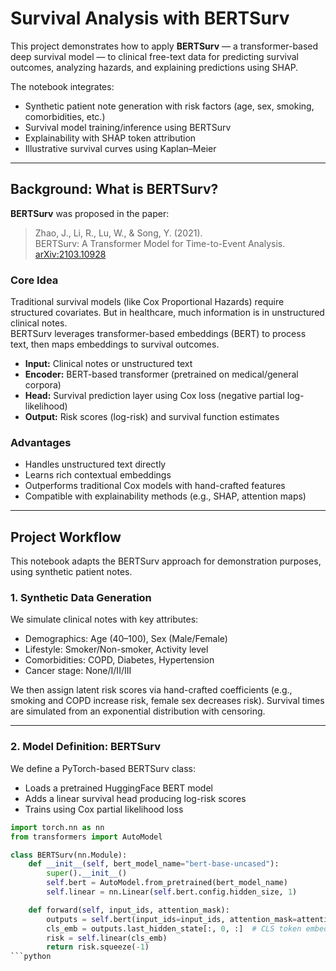 # Survival Analysis with BERTSurv

This project demonstrates how to apply **BERTSurv** — a transformer-based deep survival model — to clinical free-text data for predicting survival outcomes, analyzing hazards, and explaining predictions using SHAP.

The notebook integrates:  
- Synthetic patient note generation with risk factors (age, sex, smoking, comorbidities, etc.)  
- Survival model training/inference using BERTSurv  
- Explainability with SHAP token attribution  
- Illustrative survival curves using Kaplan–Meier  

---

## Background: What is BERTSurv?

**BERTSurv** was proposed in the paper:  
> Zhao, J., Li, R., Lu, W., & Song, Y. (2021).  
> BERTSurv: A Transformer Model for Time-to-Event Analysis.  
> [arXiv:2103.10928](https://arxiv.org/abs/2103.10928)

### Core Idea

Traditional survival models (like Cox Proportional Hazards) require structured covariates. But in healthcare, much information is in unstructured clinical notes.  
BERTSurv leverages transformer-based embeddings (BERT) to process text, then maps embeddings to survival outcomes.

- **Input:** Clinical notes or unstructured text  
- **Encoder:** BERT-based transformer (pretrained on medical/general corpora)  
- **Head:** Survival prediction layer using Cox loss (negative partial log-likelihood)  
- **Output:** Risk scores (log-risk) and survival function estimates  

### Advantages

- Handles unstructured text directly  
- Learns rich contextual embeddings  
- Outperforms traditional Cox models with hand-crafted features  
- Compatible with explainability methods (e.g., SHAP, attention maps)  

---

## Project Workflow

This notebook adapts the BERTSurv approach for demonstration purposes, using synthetic patient notes.

### 1. Synthetic Data Generation

We simulate clinical notes with key attributes:

- Demographics: Age (40–100), Sex (Male/Female)  
- Lifestyle: Smoker/Non-smoker, Activity level  
- Comorbidities: COPD, Diabetes, Hypertension  
- Cancer stage: None/I/II/III  

We then assign latent risk scores via hand-crafted coefficients (e.g., smoking and COPD increase risk, female sex decreases risk). Survival times are simulated from an exponential distribution with censoring.

---

### 2. Model Definition: BERTSurv

We define a PyTorch-based BERTSurv class:

- Loads a pretrained HuggingFace BERT model  
- Adds a linear survival head producing log-risk scores  
- Trains using Cox partial likelihood loss  

```python
import torch.nn as nn
from transformers import AutoModel

class BERTSurv(nn.Module):
    def __init__(self, bert_model_name="bert-base-uncased"):
        super().__init__()
        self.bert = AutoModel.from_pretrained(bert_model_name)
        self.linear = nn.Linear(self.bert.config.hidden_size, 1)

    def forward(self, input_ids, attention_mask):
        outputs = self.bert(input_ids=input_ids, attention_mask=attention_mask)
        cls_emb = outputs.last_hidden_state[:, 0, :]  # CLS token embedding
        risk = self.linear(cls_emb)
        return risk.squeeze(-1)
```python

